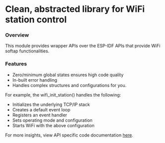 # Clean, abstracted library for WiFi station control

### Overview
This module provides wrapper APIs over the ESP-IDF APIs that provide WiFi softap functionalities.

### Features
- Zero/minimum global states ensures high code quality
- In-built error handling
- Handles complex structures and configurations for you.

For example, the wifi_init_station() handles the following:
- Initializes the underlying TCP/IP stack
- Creates a default event loop
- Registers an event handler
- Sets operating mode and configuration
- Starts WiFi with the above configuration

For more insights, view API specific code documentation [here](./include/wifi_station_interface.h).